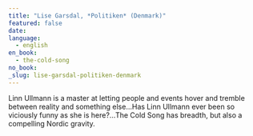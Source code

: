 ```yaml
---
title: "Lise Garsdal, *Politiken* (Denmark)"
featured: false
date:
language:
  - english
en_book:
  - the-cold-song
no_book:
_slug: lise-garsdal-politiken-denmark
---
```


Linn Ullmann is a master at letting people and events hover and tremble between reality and something else…Has Linn Ullmann ever been so viciously funny as she is here?…The Cold Song has breadth, but also a compelling Nordic gravity.

